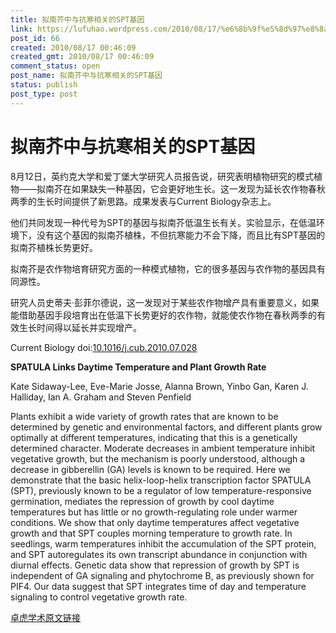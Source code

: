 ```yaml
---
title: 拟南芥中与抗寒相关的SPT基因
link: https://lufuhao.wordpress.com/2010/08/17/%e6%8b%9f%e5%8d%97%e8%8a%a5%e4%b8%ad%e4%b8%8e%e6%8a%97%e5%af%92%e7%9b%b8%e5%85%b3%e7%9a%84spt%e5%9f%ba%e5%9b%a0/
post_id: 66
created: 2010/08/17 00:46:09
created_gmt: 2010/08/17 00:46:09
comment_status: open
post_name: 拟南芥中与抗寒相关的SPT基因
status: publish
post_type: post
---
```


# 拟南芥中与抗寒相关的SPT基因

> 

 

8月12日，英约克大学和爱丁堡大学研究人员报告说，研究表明植物研究的模式植物——拟南芥在如果缺失一种基因，它会更好地生长。这一发现为延长农作物春秋两季的生长时间提供了新思路。成果发表与Current Biology杂志上。

他们共同发现一种代号为SPT的基因与拟南芥低温生长有关。实验显示，在低温环境下，没有这个基因的拟南芥植株，不但抗寒能力不会下降，而且比有SPT基因的拟南芥植株长势更好。

拟南芥是农作物培育研究方面的一种模式植物，它的很多基因与农作物的基因具有同源性。

研究人员史蒂夫·彭菲尔德说，这一发现对于某些农作物增产具有重要意义，如果能借助基因手段培育出在低温下长势更好的农作物，就能使农作物在春秋两季的有效生长时间得以延长并实现增产。 

Current Biology doi:[10.1016/j.cub.2010.07.028](http://doi.org/10.1016/j.cub.2010.07.028)

**SPATULA Links Daytime Temperature and Plant Growth Rate**

Kate Sidaway-Lee, Eve-Marie Josse, Alanna Brown, Yinbo Gan, Karen J. Halliday, Ian A. Graham and Steven Penfield

Plants exhibit a wide variety of growth rates that are known to be determined by genetic and environmental factors, and different plants grow optimally at different temperatures, indicating that this is a genetically determined character. Moderate decreases in ambient temperature inhibit vegetative growth, but the mechanism is poorly understood, although a decrease in gibberellin (GA) levels is known to be required. Here we demonstrate that the basic helix-loop-helix transcription factor SPATULA (SPT), previously known to be a regulator of low temperature-responsive germination, mediates the repression of growth by cool daytime temperatures but has little or no growth-regulating role under warmer conditions. We show that only daytime temperatures affect vegetative growth and that SPT couples morning temperature to growth rate. In seedlings, warm temperatures inhibit the accumulation of the SPT protein, and SPT autoregulates its own transcript abundance in conjunction with diurnal effects. Genetic data show that repression of growth by SPT is independent of GA signaling and phytochrome B, as previously shown for PIF4. Our data suggest that SPT integrates time of day and temperature signaling to control vegetative growth rate. 

[卓虎学术原文链接](http://www.zohu.cn/bbs/viewthread.php?tid=245712)
